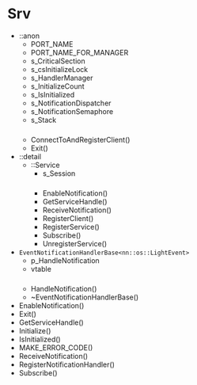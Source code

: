 # Srv

- ::anon
  - PORT_NAME
  - PORT_NAME_FOR_MANAGER
  - s_CriticalSection
  - s_csInitializeLock
  - s_HandlerManager
  - s_InitializeCount
  - s_IsInitialized
  - s_NotificationDispatcher
  - s_NotificationSemaphore
  - s_Stack
  ###
  - ConnectToAndRegisterClient()
  - Exit()
- ::detail
  - ::Service
    - s_Session
    ###
    - EnableNotification()
    - GetServiceHandle()
    - ReceiveNotification()
    - RegisterClient()
    - RegisterService()
    - Subscribe()
    - UnregisterService()
- `EventNotificationHandlerBase<nn::os::LightEvent>`
  - p_HandleNotification
  - vtable
  ###
  - HandleNotification()
  - ~EventNotificationHandlerBase()
- EnableNotification()
- Exit()
- GetServiceHandle()
- Initialize()
- IsInitialized()
- MAKE_ERROR_CODE()
- ReceiveNotification()
- RegisterNotificationHandler()
- Subscribe()
